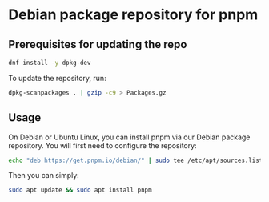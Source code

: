 # Debian package repository for pnpm

## Prerequisites for updating the repo

```sh
dnf install -y dpkg-dev
```

To update the repository, run:

```sh
dpkg-scanpackages . | gzip -c9 > Packages.gz
```

## Usage

On Debian or Ubuntu Linux, you can install pnpm via our Debian package repository. You will first need to configure the repository:

```sh
echo "deb https://get.pnpm.io/debian/" | sudo tee /etc/apt/sources.list.d/pnpm.list
```

Then you can simply:

```sh
sudo apt update && sudo apt install pnpm
```
